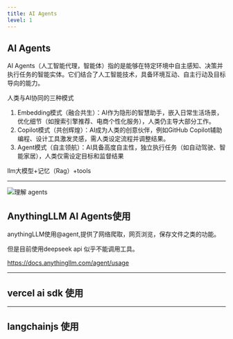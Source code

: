 ```yaml
---
title: AI Agents
level: 1
---
```


## AI Agents

AI Agents（人工智能代理，智能体）指的是能够在特定环境中自主感知、决策并执行任务的智能实体。它们结合了人工智能技术，具备环境互动、自主行动及目标导向的能力。

人类与AI协同的三种模式

1. Embedding模式（融合共生）：AI作为隐形的智慧助手，嵌入日常生活场景，优化细节（如搜索引擎推荐、电商个性化服务），人类仍主导大部分工作。
2. Copilot模式（共创辉煌）：AI成为人类的创意伙伴，例如GitHub Copilot辅助编程、设计工具激发灵感，需人类设定流程并调整结果。
3. Agent模式（自主领航）：AI具备高度自主性，独立执行任务（如自动驾驶、智能家居），人类仅需设定目标和监督结果

llm大模型+记忆（Rag）+tools

---

![理解 agents](/assets/ai/agents-explain.webp)

## AnythingLLM AI Agents使用

anythingLLM使用@agent,提供了网络爬取，网页浏览，保存文件之类的功能。

但是目前使用deepseek api 似乎不能调用工具。

https://docs.anythingllm.com/agent/usage

---

## vercel ai sdk 使用

---

## langchainjs 使用
